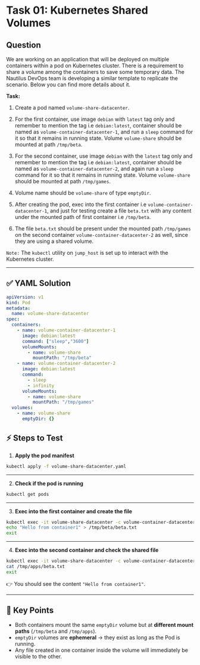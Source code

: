 # Task 01: Kubernetes Shared Volumes

## Question

We are working on an application that will be deployed on multiple containers within a pod on Kubernetes cluster. There is a requirement to share a volume among the containers to save some temporary data. The Nautilus DevOps team is developing a similar template to replicate the scenario. Below you can find more details about it.

**Task:**

1. Create a pod named `volume-share-datacenter`.

2. For the first container, use image `debian` with `latest` tag only and remember to mention the tag i.e `debian:latest`, container should be named as `volume-container-datacenter-1`, and run a `sleep` command for it so that it remains in running state. Volume `volume-share` should be mounted at path `/tmp/beta`.

3. For the second container, use image `debian` with the `latest` tag only and remember to mention the tag i.e `debian:latest`, container should be named as `volume-container-datacenter-2`, and again run a `sleep` command for it so that it remains in running state. Volume `volume-share` should be mounted at path `/tmp/games`.

4. Volume name should be `volume-share` of type `emptyDir`.

5. After creating the pod, exec into the first container i.e `volume-container-datacenter-1`, and just for testing create a file `beta.txt` with any content under the mounted path of first container i.e `/tmp/beta`.

6. The file `beta.txt` should be present under the mounted path `/tmp/games` on the second container `volume-container-datacenter-2` as well, since they are using a shared volume.

`Note:` The `kubectl` utility on `jump_host` is set up to interact with the Kubernetes cluster.

---

## ✅ YAML Solution

```yaml
apiVersion: v1
kind: Pod
metadata:
  name: volume-share-datacenter
spec:
  containers:
    - name: volume-container-datacenter-1
      image: debian:latest
      command: ["sleep","3600"]
      volumeMounts: 
        - name: volume-share
          mountPath: "/tmp/beta"
    - name: volume-container-datacenter-2
      image: debian:latest
      command: 
        - sleep
        - infinity
      volumeMounts:
        - name: volume-share
          mountPath: "/tmp/games"
  volumes:
    - name: volume-share
      emptyDir: {}
```

## ⚡ Steps to Test

1. **Apply the pod manifest**

```bash
kubectl apply -f volume-share-datacenter.yaml
```

---

2. **Check if the pod is running**

```bash
kubectl get pods
```

---

3. **Exec into the first container and create the file**

```bash
kubectl exec -it volume-share-datacenter -c volume-container-datacenter-1 -- bash
echo "Hello from container1" > /tmp/beta/beta.txt
exit
```

---

4. **Exec into the second container and check the shared file**

```bash
kubectl exec -it volume-share-datacenter -c volume-container-datacenter-2 -- bash
cat /tmp/apps/beta.txt
exit
```

👉 You should see the content `"Hello from container1"`.

---

## 🔑 Key Points

- Both containers mount the same `emptyDir` volume but at **different mount paths** (`/tmp/beta` and `/tmp/apps`).
- `emptyDir` volumes are **ephemeral** → they exist as long as the Pod is running.
- Any file created in one container inside the volume will immediately be visible to the other.
